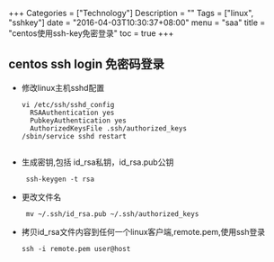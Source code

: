 +++
Categories = ["Technology"]
Description = ""
Tags = ["linux", "sshkey"]
date = "2016-04-03T10:30:37+08:00"
menu = "saa"
title = "centos使用ssh-key免密登录"
toc = true
+++

## centos ssh login 免密码登录

- 修改linux主机sshd配置
  
  ```
  vi /etc/ssh/sshd_config 
    RSAAuthentication yes 
    PubkeyAuthentication yes 
    AuthorizedKeysFile .ssh/authorized_keys 
  /sbin/service sshd restart 
 
  ```
- 生成密钥,包括 id_rsa私钥，id_rsa.pub公钥
  
  ```
   ssh-keygen -t rsa 

  ```
- 更改文件名

  ```
   mv ~/.ssh/id_rsa.pub ~/.ssh/authorized_keys

  ```
- 拷贝id_rsa文件内容到任何一个linux客户端,remote.pem,使用ssh登录

  ```
  ssh -i remote.pem user@host

  ```
  